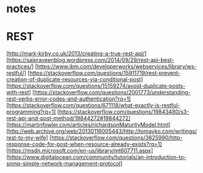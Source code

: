 # notes
# REST

[http://mark-kirby.co.uk/2013/creating-a-true-rest-api/]
[https://saipraveenblog.wordpress.com/2014/09/29/rest-api-best-practices/]
[https://www.ibm.com/developerworks/webservices/library/ws-restful/]
[https://stackoverflow.com/questions/15911719/rest-prevent-creation-of-duplicate-resources-via-conditional-post]
[https://stackoverflow.com/questions/15159274/avoid-duplicate-posts-with-rest]
[https://stackoverflow.com/questions/2001773/understanding-rest-verbs-error-codes-and-authentication?rq=1]
[https://stackoverflow.com/questions/671118/what-exactly-is-restful-programming?rq=1]
[https://stackoverflow.com/questions/19843480/s3-rest-api-and-post-method/19844272#19844272]
[https://martinfowler.com/articles/richardsonMaturityModel.html]
[http://web.archive.org/web/20130116005443/http://tomayko.com/writings/rest-to-my-wife]
[https://stackoverflow.com/questions/3825990/http-response-code-for-post-when-resource-already-exists?rq=1]
[https://msdn.microsoft.com/en-us/library/mt607711.aspx]
[https://www.digitalocean.com/community/tutorials/an-introduction-to-snmp-simple-network-management-protocol]
